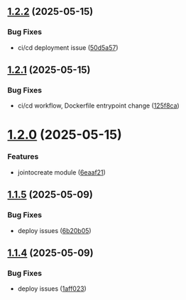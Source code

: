## [1.2.2](https://github.com/phonevox/voxbot/compare/v1.2.1...v1.2.2) (2025-05-15)


### Bug Fixes

* ci/cd deployment issue ([50d5a57](https://github.com/phonevox/voxbot/commit/50d5a57c92e558d1de31d0e019fee91ec09f3c57))



## [1.2.1](https://github.com/phonevox/voxbot/compare/v1.2.0...v1.2.1) (2025-05-15)


### Bug Fixes

* ci/cd workflow, Dockerfile entrypoint change ([125f8ca](https://github.com/phonevox/voxbot/commit/125f8cae52f0c9ad3ff07d61efbe524af6aab02c))



# [1.2.0](https://github.com/phonevox/voxbot/compare/v1.1.5...v1.2.0) (2025-05-15)


### Features

* jointocreate module ([6eaaf21](https://github.com/phonevox/voxbot/commit/6eaaf2141ffd9345bc4f50e4b046c9fa09c3b554))



## [1.1.5](https://github.com/phonevox/voxbot/compare/v1.1.4...v1.1.5) (2025-05-09)


### Bug Fixes

* deploy issues ([6b20b05](https://github.com/phonevox/voxbot/commit/6b20b055e7493f23952371755360b67fcf3816f9))



## [1.1.4](https://github.com/phonevox/voxbot/compare/v1.1.3...v1.1.4) (2025-05-09)


### Bug Fixes

* deploy issues ([1aff023](https://github.com/phonevox/voxbot/commit/1aff023398c8035ae0bf6ef4ce3dfa6a37c92cfa))



